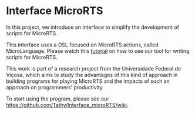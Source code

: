 # Interface MicroRTS
In this project, we introduce an interface to simplify the development of scripts for MicroRTS.

This interface uses a DSL focused on MicroRTS actions, called MicroLanguage. Please watch this [tutorial](https://www.youtube.com/watch?v=yeuzrjKaqsU) on how to use our tool for writing scripts for MicroRTS. 

This work is part of a research project from the Universidade Federal de Viçosa, which aims to study the advantages of this kind of approach in building programs for playing MicroRTS and the impacts of such an approach on programmers’ productivity.

To start using the program, please see our https://github.com/Tathy/Interface_microRTS/wiki.
